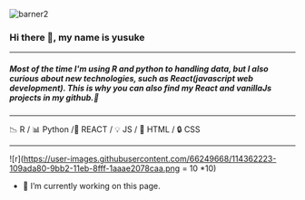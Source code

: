 




![barner2](https://user-images.githubusercontent.com/66249668/114359667-2d81de80-9baf-11eb-86a6-1589f6d65334.jpg)

### Hi there 👋, my name is yusuke

---

##### Most of the time I'm using R and python to handling data, but I also curious about new technologies, such as React(javascript web development). This is why you can also find my React and vanillaJs projects in my github.👋

---


:chart_with_downwards_trend: R / :bar_chart: Python /:hammer: REACT / :bulb: JS / :key: HTML / :lock: CSS 

---

![r](https://user-images.githubusercontent.com/66249668/114362223-109ada80-9bb2-11eb-8fff-1aaae2078caa.png = 10 *10)


- 🔭 I’m currently working on this page. 

